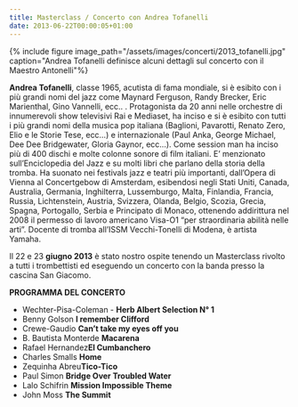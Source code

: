 ```yaml
---
title: Masterclass / Concerto con Andrea Tofanelli
date: 2013-06-22T00:00:05+01:00
---
```

{% include figure image_path="/assets/images/concerti/2013_tofanelli.jpg" caption="Andrea Tofanelli definisce alcuni dettagli sul concerto con il Maestro Antonelli"%}

**Andrea Tofanelli**, classe 1965, acutista di fama mondiale, si è esibito con i più grandi nomi del jazz come Maynard Ferguson, Randy Brecker, Eric Marienthal, Gino Vannelli, ecc.. . Protagonista da 20 anni nelle orchestre di innumerevoli show televisivi Rai e Mediaset, ha inciso e si è esibito con tutti i più grandi nomi della musica pop italiana (Baglioni, Pavarotti, Renato Zero, Elio e le Storie Tese, ecc&#8230;) e internazionale (Paul Anka, George Michael, Dee Dee Bridgewater, Gloria Gaynor, ecc&#8230;). Come session man ha inciso più di 400 dischi e molte colonne sonore di film italiani. E&#8217; menzionato sull&#8217;Enciclopedia del Jazz e su molti libri che parlano della storia della tromba. Ha suonato nei festivals jazz e teatri più importanti, dall&#8217;Opera di Vienna al Concertgebow di Amsterdam, esibendosi negli Stati Uniti, Canada, Australia, Germania, Inghilterra, Lussemburgo, Malta, Finlandia, Francia, Russia, Lichtenstein, Austria, Svizzera, Olanda, Belgio, Scozia, Grecia, Spagna, Portogallo, Serbia e Principato di Monaco, ottenendo addirittura nel 2008 il permesso di lavoro americano Visa-O1 &#8220;per straordinaria abilità nelle arti&#8221;. Docente di tromba all&#8217;ISSM Vecchi-Tonelli di Modena, è artista Yamaha.

Il 22 e 23 **giugno 2013** è stato nostro ospite tenendo un Masterclass rivolto a tutti i trombettisti ed eseguendo un concerto con la banda presso la cascina San Giacomo.

**PROGRAMMA DEL CONCERTO**


- Wechter-Pisa-Coleman - **Herb Albert Selection N° 1**
- Benny Golson **I remember Clifford**
- Crewe-Gaudio **Can&#8217;t take my eyes off you**
- B. Bautista Monterde **Macarena**
- Rafael Hernandez**El Cumbanchero**
- Charles Smalls **Home**
- Zequinha Abreu**Tico-Tico**
- Paul Simon **Bridge Over Troubled Water**
- Lalo Schifrin **Mission Impossible Theme**
- John Moss **The Summit**

